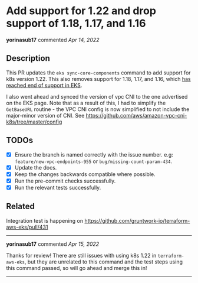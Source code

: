 # Add support for 1.22 and drop support of 1.18, 1.17, and 1.16

**yorinasub17** commented *Apr 14, 2022*

<!--
  Have any questions? Check out the contributing docs at https://docs.gruntwork.io/guides/contributing/, or
  ask in this Pull Request and a Gruntwork core maintainer will be happy to help :)
  Note: Remember to add '[WIP]' to the beginning of the title if this PR is still a work-in-progress.
-->

## Description

This PR updates the `eks sync-core-components` command to add support for k8s version 1.22. This also removes support for 1.18, 1.17, and 1.16, which [has reached end of support in EKS](https://docs.aws.amazon.com/eks/latest/userguide/kubernetes-versions.html#kubernetes-release-calendar).

I also went ahead and synced the version of vpc CNI to the one advertised on the EKS page. Note that as a result of this, I had to simplify the `GetBaseURL` routine - the VPC CNI config is now simplified to not include the major-minor version of CNI. See https://github.com/aws/amazon-vpc-cni-k8s/tree/master/config


## TODOs

- [x] Ensure the branch is named correctly with the issue number. e.g: `feature/new-vpc-endpoints-955` or `bug/missing-count-param-434`.
- [x] Update the docs.
- [x] Keep the changes backwards compatible where possible.
- [x] Run the pre-commit checks successfully.
- [x] Run the relevant tests successfully.

## Related

Integration test is happening on https://github.com/gruntwork-io/terraform-aws-eks/pull/431
<br />
***


**yorinasub17** commented *Apr 15, 2022*

Thanks for review! There are still issues with using k8s 1.22 in `terraform-aws-eks`, but they are unrelated to this command and the test steps using this command passed, so will go ahead and merge this in!
***

